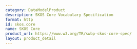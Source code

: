 ```yaml
---
category: DataModelProduct
description: SKOS Core Vocabulary Specification
format: http
id: skos.core
name: SKOS Core
product_url: https://www.w3.org/TR/swbp-skos-core-spec/
layout: product_detail
---
```

